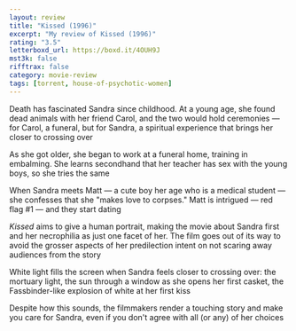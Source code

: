```yaml
---
layout: review
title: "Kissed (1996)"
excerpt: "My review of Kissed (1996)"
rating: "3.5"
letterboxd_url: https://boxd.it/4OUH9J
mst3k: false
rifftrax: false
category: movie-review
tags: [torrent, house-of-psychotic-women]
---
```


Death has fascinated Sandra since childhood. At a young age, she found dead animals with her friend Carol, and the two would hold ceremonies — for Carol, a funeral, but for Sandra, a spiritual experience that brings her closer to crossing over

As she got older, she began to work at a funeral home, training in embalming. She learns secondhand that her teacher has sex with the young boys, so she tries the same

When Sandra meets Matt — a cute boy her age who is a medical student — she confesses that she "makes love to corpses." Matt is intrigued — red flag #1 — and they start dating

<i>Kissed</i> aims to give a human portrait, making the movie about Sandra first and her necrophilia as just one facet of her. The film goes out of its way to avoid the grosser aspects of her predilection intent on not scaring away audiences from the story

White light fills the screen when Sandra feels closer to crossing over: the mortuary light, the sun through a window as she opens her first casket, the Fassbinder-like explosion of white at her first kiss

Despite how this sounds, the filmmakers render a touching story and make you care for Sandra, even if you don't agree with all (or any) of her choices
